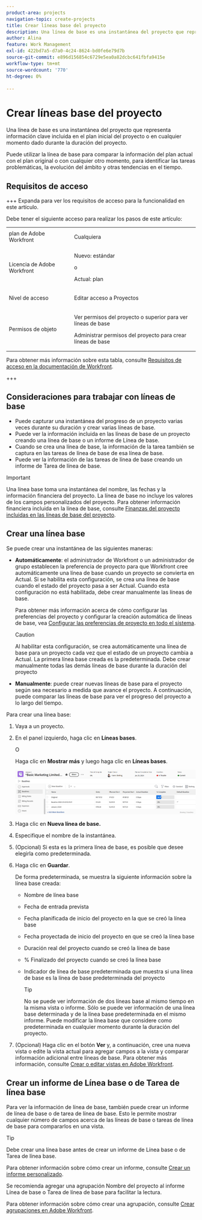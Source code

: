 ```yaml
---
product-area: projects
navigation-topic: create-projects
title: Crear líneas base del proyecto
description: Una línea de base es una instantánea del proyecto que representa información clave incluida en el plan inicial del proyecto o en cualquier momento dado durante la duración del proyecto.
author: Alina
feature: Work Management
exl-id: 422bd7a5-d7a0-4c24-8624-bd0fe6e79d7b
source-git-commit: e896d156854c6729e5ea0a82dcbc641fbfa9415e
workflow-type: tm+mt
source-wordcount: '770'
ht-degree: 0%

---
```


# Crear líneas base del proyecto

<!-- Audited: 12/2023 -->

Una línea de base es una instantánea del proyecto que representa información clave incluida en el plan inicial del proyecto o en cualquier momento dado durante la duración del proyecto.

Puede utilizar la línea de base para comparar la información del plan actual con el plan original o con cualquier otro momento, para identificar las tareas problemáticas, la evolución del ámbito y otras tendencias en el tiempo.

## Requisitos de acceso

+++ Expanda para ver los requisitos de acceso para la funcionalidad en este artículo.

<!--
drafted for P&P:

<table style="table-layout:auto"> 
 <col> 
 <col> 
 <tbody> 
  <tr> 
   <td role="rowheader">Adobe Workfront plan*</td> 
   <td> <p>Any</p> </td> 
  </tr> 
  <tr> 
   <td role="rowheader">Adobe Workfront license*</td> 
   <td> <p>Current license: Standard </p> 
   Or
   <p>Legacy license: Plan </p> 
   </td> 
  </tr> 
  <tr> 
   <td role="rowheader">Access level*</td> 
   <td> <p>Edit access to Projects</p> <p><b>NOTE</b>
   
   If you still don't have access, ask your Workfront administrator if they set additional restrictions in your access level. For information about access to projects, see <a href="../../../administration-and-setup/add-users/configure-and-grant-access/grant-access-projects.md" class="MCXref xref">Grant access to projects</a>. For information on how a Workfront administrator can change your access level, see <a href="../../../administration-and-setup/add-users/configure-and-grant-access/create-modify-access-levels.md" class="MCXref xref">Create or modify custom access levels</a>. </p> </td> 
  </tr> 
  <tr> 
   <td role="rowheader">Object permissions</td> 
   <td> <p>View permissions to the project or higher to view baselines</p> <p>Manage permissions to the project to create baselines</p> <p> For information about project permissions, see <a href="../../../workfront-basics/grant-and-request-access-to-objects/share-a-project.md" class="MCXref xref">Share a project in Adobe Workfront</a>.</p> <p>For information on requesting additional access, see <a href="../../../workfront-basics/grant-and-request-access-to-objects/request-access.md" class="MCXref xref">Request access to objects </a>.</p> </td> 
  </tr> 
 </tbody> 
</table>
-->

Debe tener el siguiente acceso para realizar los pasos de este artículo:

<table style="table-layout:auto"> 
 <col> 
 <col> 
 <tbody> 
  <tr> 
   <td role="rowheader">plan de Adobe Workfront</td> 
   <td> <p>Cualquiera</p> </td> 
  </tr> 
  <tr> 
   <td role="rowheader">Licencia de Adobe Workfront</td> 
    <td><p>Nuevo: estándar</p>
        <p>o</p>
        <p>Actual: plan </p> </td> 
  </tr> 
  <tr> 
   <td role="rowheader">Nivel de acceso</td> 
   <td> <p>Editar acceso a Proyectos</p> </td> 
  </tr> 
  <tr> 
   <td role="rowheader">Permisos de objeto</td> 
   <td> <p>Ver permisos del proyecto o superior para ver líneas de base</p> <p>Administrar permisos del proyecto para crear líneas de base</p> </td> 
  </tr> 
 </tbody> 
</table>

Para obtener más información sobre esta tabla, consulte [Requisitos de acceso en la documentación de Workfront](/help/quicksilver/administration-and-setup/add-users/access-levels-and-object-permissions/access-level-requirements-in-documentation.md).

+++

## Consideraciones para trabajar con líneas de base

* Puede capturar una instantánea del progreso de un proyecto varias veces durante su duración y crear varias líneas de base.
* Puede ver la información incluida en las líneas de base de un proyecto creando una línea de base o un informe de Línea de base.
* Cuando se crea una línea de base, la información de la tarea también se captura en las tareas de línea de base de esa línea de base.
* Puede ver la información de las tareas de línea de base creando un informe de Tarea de línea de base.

>[!IMPORTANT]
>
>Una línea base toma una instantánea del nombre, las fechas y la información financiera del proyecto. La línea de base no incluye los valores de los campos personalizados del proyecto. Para obtener información financiera incluida en la línea de base, consulte [Finanzas del proyecto incluidas en las líneas de base del proyecto](../../../manage-work/projects/project-finances/project-finances-included-in-project-baselines.md).

## Crear una línea base

Se puede crear una instantánea de las siguientes maneras:

* **Automáticamente**: el administrador de Workfront o un administrador de grupo establecen la preferencia de proyecto para que Workfront cree automáticamente una línea de base cuando un proyecto se convierta en Actual. Si se habilita esta configuración, se crea una línea de base cuando el estado del proyecto pasa a ser Actual. Cuando esta configuración no está habilitada, debe crear manualmente las líneas de base.

  Para obtener más información acerca de cómo configurar las preferencias del proyecto y configurar la creación automática de líneas de base, vea [Configurar las preferencias de proyecto en todo el sistema](../../../administration-and-setup/set-up-workfront/configure-system-defaults/set-project-preferences.md).

  >[!CAUTION]
  >
  >Al habilitar esta configuración, se crea automáticamente una línea de base para un proyecto cada vez que el estado de un proyecto cambia a Actual. La primera línea base creada es la predeterminada. Debe crear manualmente todas las demás líneas de base durante la duración del proyecto

* **Manualmente**: puede crear nuevas líneas de base para el proyecto según sea necesario a medida que avance el proyecto. A continuación, puede comparar las líneas de base para ver el progreso del proyecto a lo largo del tiempo.

Para crear una línea base:

1. Vaya a un proyecto.
1. En el panel izquierdo, haga clic en **Líneas bases**.

   O

   Haga clic en **Mostrar más** y luego haga clic en **Líneas bases**.

   ![Sección de líneas de base en el proyecto](assets/baselines-section-on-project-with-header.png)

1. Haga clic en **Nueva línea de base.**
1. Especifique el nombre de la instantánea.
1. (Opcional) Si esta es la primera línea de base, es posible que desee elegirla como predeterminada.
1. Haga clic en **Guardar**.

   De forma predeterminada, se muestra la siguiente información sobre la línea base creada:

   * Nombre de línea base
   * Fecha de entrada prevista
   * Fecha planificada de inicio del proyecto en la que se creó la línea base
   * Fecha proyectada de inicio del proyecto en que se creó la línea base
   * Duración real del proyecto cuando se creó la línea de base
   * % Finalizado del proyecto cuando se creó la línea base
   * Indicador de línea de base predeterminada que muestra si una línea de base es la línea de base predeterminada del proyecto

     >[!TIP]
     >
     >No se puede ver información de dos líneas base al mismo tiempo en la misma vista o informe. Sólo se puede ver información de una línea base determinada y de la línea base predeterminada en el mismo informe. Puede modificar la línea base que considere como predeterminada en cualquier momento durante la duración del proyecto.

1. (Opcional) Haga clic en el botón **Ver** y, a continuación, cree una nueva vista o edite la vista actual para agregar campos a la vista y comparar información adicional entre líneas de base. Para obtener más información, consulte [Crear o editar vistas en Adobe Workfront](/help/quicksilver/reports-and-dashboards/reports/reporting-elements/create-edit-views.md).

## Crear un informe de Línea base o de Tarea de línea base

Para ver la información de línea de base, también puede crear un informe de línea de base o de tarea de línea de base. Esto le permite mostrar cualquier número de campos acerca de las líneas de base o tareas de línea de base para compararlos en una vista.

>[!TIP]
>
>Debe crear una línea base antes de crear un informe de Línea base o de Tarea de línea base.

Para obtener información sobre cómo crear un informe, consulte [Crear un informe personalizado](../../../reports-and-dashboards/reports/creating-and-managing-reports/create-custom-report.md).

Se recomienda agregar una agrupación Nombre del proyecto al informe Línea de base o Tarea de línea de base para facilitar la lectura.

Para obtener información sobre cómo crear una agrupación, consulte [Crear agrupaciones en Adobe Workfront](../../../reports-and-dashboards/reports/reporting-elements/create-groupings.md).
